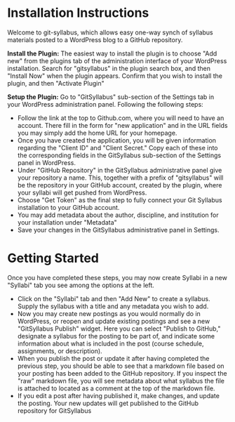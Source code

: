 # Installation Instructions

Welcome to git-syllabus, which allows easy one-way synch of syllabus materials posted to a WordPress blog to a GitHub repository.

**Install the Plugin:** The easiest way to install the plugin is to choose "Add new" from the plugins tab of the administration interface of your WordPress installation. Search for "gitsyllabus" in the plugin search box, and then "Install Now" when the plugin appears. Confirm that you wish to install the plugin, and then "Activate Plugin" 

**Setup the Plugin:** Go to "GitSyllabus" sub-section of the Settings tab in your WordPress administration panel. Following the following steps:

* Follow the link at the top to Github.com, where you will need to have an account. There fill in the form for "new application" and in the URL fields you may simply add the home URL for your homepage.
* Once you have created the application, you will be given information regarding the "Client ID" and "Client Secret." Copy each of these into the corresponding fields in the GitSyllabus sub-section of the Settings panel in WordPress.
* Under "GitHub Repository" in the GitSyllabus administrative panel give your repository a name. This, together with a prefix of "gitsyllabus" will be the repository in your GitHub account, created by the plugin, where your syllabi will get pushed from WordPress.
* Choose "Get Token" as the final step to fully connect your Git Syllabus installation to your GitHub account.
* You may add metadata about the author, discipline, and institution for your installation under "Metadata" 
* Save your changes in the GitSyllabus administrative panel in Settings.

# Getting Started

Once you have completed these steps, you may now create Syllabi in a new "Syllabi" tab you see among the options at the left. 

* Click on the "Syllabi" tab and then "Add New" to create a syllabus. Supply the syllabus with a title and any metadata you wish to add.
* Now you may create new postings as you would normally do in WordPress, or reopen and update existing postings and see a new "GitSyllabus Publish" widget. Here you can select "Publish to GitHub," designate a syllabus for the posting to be part of, and indicate some information about what is included in the post (course schedule, assignments, or description).
* When you publish the post or update it after having completed the previous step, you should be able to see that a markdown file based on your posting has been added to the GitHub repository. If you inspect the "raw" markdown file, you will see metadata about what syllabus the file is attached to located as a comment at the top of the markdown file.
* If you edit a post after having published it, make changes, and update the posting. Your new updates will get published to the GitHub repository for GitSyllabus

